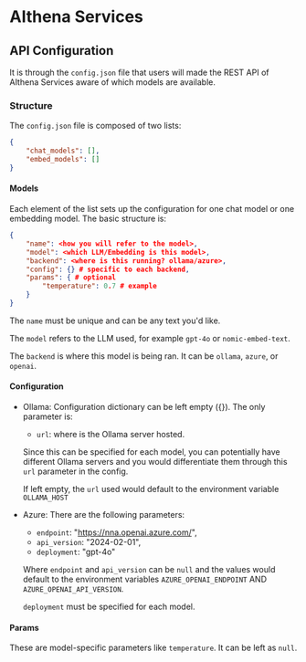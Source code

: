 # AIthena Services
## API Configuration

It is through the `config.json` file that users will made the REST API of AIthena Services aware of which models are available.

### Structure
The `config.json` file is composed of two lists:
```json
{
    "chat_models": [],
    "embed_models": []
}
```
#### Models
Each element of the list sets up the configuration for one chat model or one embedding model. The basic structure is:
```json
{
    "name": <how you will refer to the model>,
    "model": <which LLM/Embedding is this model>,
    "backend": <where is this running? ollama/azure>,
    "config": {} # specific to each backend,
    "params": { # optional
        "temperature": 0.7 # example
    }
}
```
The `name` must be unique and can be any text you'd like.

The `model` refers to the LLM used, for example `gpt-4o` or `nomic-embed-text`.

The `backend` is where this model is being ran. It can be `ollama`, `azure`, or `openai`.

#### Configuration
* Ollama:
    Configuration dictionary can be left empty ({}).
    The only parameter is:

    * `url`: where is the Ollama server hosted.

    Since this can be specified for each model, you can potentially have different Ollama servers and you would differentiate them through this `url` parameter in the config.
    
    If left empty, the `url` used would default to the environment variable `OLLAMA_HOST`

* Azure:
    There are the following parameters:
    * `endpoint`: "https://nna.openai.azure.com/",
    * `api_version`: "2024-02-01",
    * `deployment`: "gpt-4o"

    Where `endpoint` and `api_version` can be `null` and the values would default to the environment variables `AZURE_OPENAI_ENDPOINT` AND `AZURE_OPENAI_API_VERSION`.

    `deployment` must be specified for each model.

#### Params
These are model-specific parameters like `temperature`. It can be left as `null`.